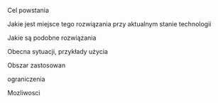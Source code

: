 Cel powstania

Jakie jest miejsce tego rozwiązania przy aktualnym stanie technologii

Jakie są podobne rozwiązania

Obecna sytuacji, przykłady użycia

Obszar zastosowan

ograniczenia

Mozliwosci




